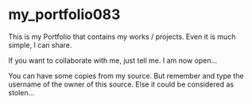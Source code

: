 # my_portfolio083
This is my Portfolio that contains my works / projects. Even it is much simple, I can share.

If you want to collaborate with me, just tell me. I am now open...

You can have some copies from my source. But remember and type the username of the owner of this source. Else it could be considered as stolen...
